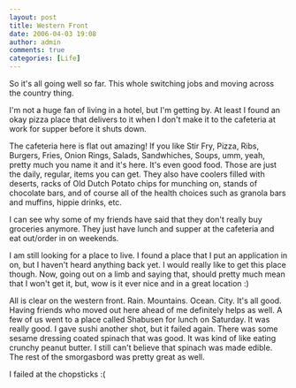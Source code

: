 ```yaml
---
layout: post
title: Western Front
date: 2006-04-03 19:08
author: admin
comments: true
categories: [Life]
---
```

So it's all going well so far.  This whole switching jobs and moving across the country thing.

I'm not a huge fan of living in a hotel, but I'm getting by.  At least I found an okay pizza place that delivers to it when I don't make it to the cafeteria at work for supper before it shuts down.

The cafeteria here is flat out amazing!  If you like Stir Fry, Pizza, Ribs, Burgers, Fries, Onion Rings, Salads, Sandwhiches, Soups, umm, yeah, pretty much you name it and it's here.  It's even good food.  Those are just the daily, regular, items you can get.  They also have coolers filled with deserts, racks of Old Dutch Potato chips for munching on, stands of chocolate bars, and of course all of the health choices such as granola bars and muffins, hippie drinks, etc.

I can see why some of my friends have said that they don't really buy groceries anymore.  They just have lunch and supper at the cafeteria and eat out/order in on weekends.

I am still looking for a place to live.  I found a place that I put an application in on, but I haven't heard anything back yet.  I would really like to get this place though.  Now, going out on a limb and saying that, should pretty much mean that I won't get it, but, wow is it ever nice and in a great location :)

All is clear on the western front.  Rain.  Mountains.  Ocean.  City.  It's all good.  Having friends who moved out here ahead of me definitely helps as well.  A few of us went to a place called Shabusen for lunch on Saturday.  It was really good.  I gave sushi another shot, but it failed again.  There was some sesame dressing coated spinach that was good.  It was kind of like eating crunchy peanut butter.  I still can't believe that spinach was made edible.  The rest of the smorgasbord was pretty great as well.

I failed at the chopsticks :(
